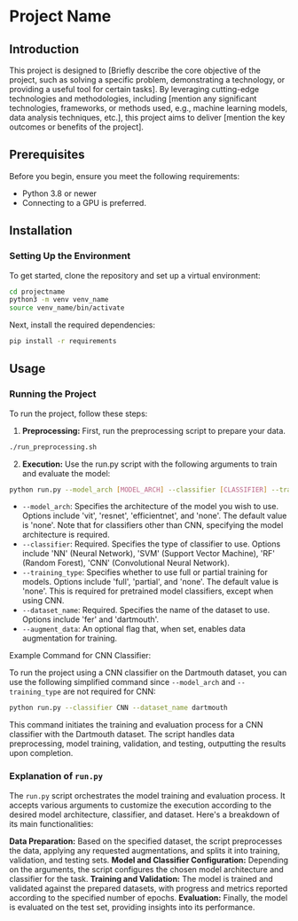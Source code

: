 # Project Name

## Introduction

This project is designed to [Briefly describe the core objective of the project, such as solving a specific problem, demonstrating a technology, or providing a useful tool for certain tasks]. By leveraging cutting-edge technologies and methodologies, including [mention any significant technologies, frameworks, or methods used, e.g., machine learning models, data analysis techniques, etc.], this project aims to deliver [mention the key outcomes or benefits of the project].

## Prerequisites

Before you begin, ensure you meet the following requirements:
- Python 3.8 or newer
- Connecting to a GPU is preferred.

## Installation

### Setting Up the Environment

To get started, clone the repository and set up a virtual environment:

```bash
cd projectname
python3 -m venv venv_name
source venv_name/bin/activate
```
Next, install the required dependencies:

```bash
pip install -r requirements
```

## Usage
### Running the Project

To run the project, follow these steps:

1. **Preprocessing:** First, run the preprocessing script to prepare your data.
```bash
./run_preprocessing.sh
```

2. **Execution:** Use the run.py script with the following arguments to train and evaluate the model:
```bash
python run.py --model_arch [MODEL_ARCH] --classifier [CLASSIFIER] --training_type [TRAINING_TYPE] --dataset_name [DATASET_NAME] [--augment_data]
```

- `--model_arch`: Specifies the architecture of the model you wish to use. Options include 'vit', 'resnet', 'efficientnet', and 'none'. The default value is 'none'. Note that for classifiers other than CNN, specifying the model architecture is required.
- `--classifier`: Required. Specifies the type of classifier to use. Options include 'NN' (Neural Network), 'SVM' (Support Vector Machine), 'RF' (Random Forest), 'CNN' (Convolutional Neural Network).
- `--training_type`: Specifies whether to use full or partial training for models. Options include 'full', 'partial', and 'none'. The default value is 'none'. This is required for pretrained model classifiers, except when using CNN.
- `--dataset_name`: Required. Specifies the name of the dataset to use. Options include 'fer' and 'dartmouth'.
- `--augment_data`: An optional flag that, when set, enables data augmentation for training.

Example Command for CNN Classifier:

To run the project using a CNN classifier on the Dartmouth dataset, you can use the following simplified command since `--model_arch` and `--training_type` are not required for CNN:

```bash
python run.py --classifier CNN --dataset_name dartmouth
```
This command initiates the training and evaluation process for a CNN classifier with the Dartmouth dataset. The script handles data preprocessing, model training, validation, and testing, outputting the results upon completion.

### Explanation of `run.py`
The `run.py` script orchestrates the model training and evaluation process. It accepts various arguments to customize the execution according to the desired model architecture, classifier, and dataset. Here's a breakdown of its main functionalities:

**Data Preparation:** Based on the specified dataset, the script preprocesses the data, applying any requested augmentations, and splits it into training, validation, and testing sets.
**Model and Classifier Configuration:** Depending on the arguments, the script configures the chosen model architecture and classifier for the task.
**Training and Validation:** The model is trained and validated against the prepared datasets, with progress and metrics reported according to the specified number of epochs.
**Evaluation:** Finally, the model is evaluated on the test set, providing insights into its performance.


